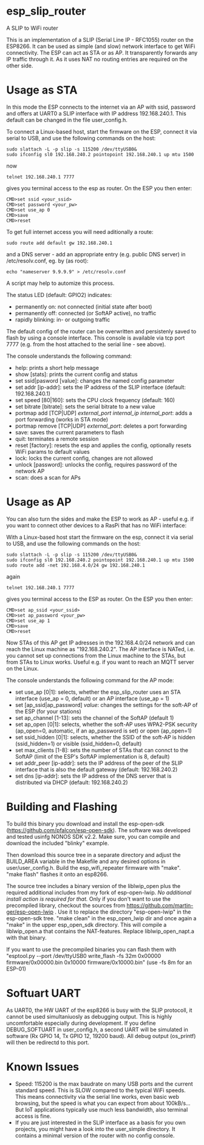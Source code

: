 # esp_slip_router
A SLIP to WiFi router

This is an implementation of a SLIP (Serial Line IP - RFC1055) router on the ESP8266. It can be used as simple (and slow) network interface to get WiFi connectivity. The ESP can act as STA or as AP. It transparently forwards any IP traffic through it. As it uses NAT no routing entries are required on the other side. 

# Usage as STA
In this mode the ESP connects to the internet via an AP with ssid, password and offers at UART0 a SLIP interface with IP address 192.168.240.1. This default can be changed in the file user_config.h. 

To connect a Linux-based host, start the firmware on the ESP, connect it via serial to USB, and use the following commands on the host:
```
sudo slattach -L -p slip -s 115200 /dev/ttyUSB0&
sudo ifconfig sl0 192.168.240.2 pointopoint 192.168.240.1 up mtu 1500
```
now 
```
telnet 192.168.240.1 7777
```
gives you terminal access to the esp as router. On the ESP you then enter:

```
CMD>set ssid <your_ssid> 
CMD>set password <your_pw> 
CMD>set use_ap 0
CMD>save
CMD>reset
```

To get full internet access you will need aditionally a route:
```
sudo route add default gw 192.168.240.1
```
and a DNS server - add an appropriate entry (e.g. public DNS server) in /etc/resolv.conf, eg. by (as root):
```
echo "nameserver 9.9.9.9" > /etc/resolv.conf
```
A script may help to automize this process.

The status LED (default: GPIO2) indicates:
- permanently on: not connected (initial state after boot)
- permanently off: connected (or SoftAP active), no traffic
- rapidly blinking: in- or outgoing traffic

The default config of the router can be overwritten and persistenly saved to flash by using a console interface. This console is available via tcp port 7777 (e.g. from the host attached to the serial line - see above). 

The console understands the following command:
- help: prints a short help message
- show [stats]: prints the current config and status
- set ssid|pasword [value]: changes the named config parameter
- set addr [ip-addr]: sets the IP address of the SLIP interface (default: 192.168.240.1)
- set speed [80|160]: sets the CPU clock frequency (default: 160)
- set bitrate [bitrate]: sets the serial bitrate to a new value
- portmap add [TCP|UDP] _external_port_ _internal_ip_ _internal_port_: adds a port forwarding (works in STA mode)
- portmap remove [TCP|UDP] _external_port_: deletes a port forwarding
- save: saves the current parameters to flash
- quit: terminates a remote session
- reset [factory]: resets the esp and applies the config, optionally resets WiFi params to default values
- lock: locks the current config, changes are not allowed
- unlock [password]: unlocks the config, requires password of the network AP
- scan: does a scan for APs

# Usage as AP
You can also turn the sides and make the ESP to work as AP - useful e.g. if you want to connect other devices to a RasPi that has no WiFi interface:

With a Linux-based host start the firmware on the esp, connect it via serial to USB, and use the following commands on the host:
```
sudo slattach -L -p slip -s 115200 /dev/ttyUSB0&
sudo ifconfig sl0 192.168.240.2 pointopoint 192.168.240.1 up mtu 1500
sudo route add -net 192.168.4.0/24 gw 192.168.240.1
```
again 
```
telnet 192.168.240.1 7777
```
gives you terminal access to the ESP as router. On the ESP you then enter:

```
CMD>set ap_ssid <your_ssid> 
CMD>set ap_password <your_pw> 
CMD>set use_ap 1
CMD>save
CMD>reset
```

Now STAs of this AP get IP adresses in the 192.168.4.0/24 network and can reach the Linux machine as "192.168.240.2". The AP interface is NATed, i.e. you cannot set up connections from the Linux machine to the STAs, but from STAs to Linux works. Useful e.g. if you want to reach an MQTT server on the Linux.

The console understands the following command for the AP mode:
- set use_ap [0|1]: selects, whether the esp_slip_router uses an STA interface (use_ap = 0, default) or an AP interface (use_ap = 1)
- set [ap_ssid|ap_password] _value_: changes the settings for the soft-AP of the ESP (for your stations)
- set ap_channel [1-13]: sets the channel of the SoftAP (default 1)
- set ap_open [0|1]: selects, whether the soft-AP uses WPA2-PSK security (ap_open=0,  automatic, if an ap_password is set) or open (ap_open=1)
- set ssid_hidden [0|1]: selects, whether the SSID of the soft-AP is hidden (ssid_hidden=1) or visible (ssid_hidden=0, default)
- set max_clients [1-8]: sets the number of STAs that can connct to the SoftAP (limit of the ESP's SoftAP implementation is 8, default)
- set addr_peer [ip-addr]: sets the IP address of the peer of the SLIP interface that is also the default gateway (default: 192.168.240.2)
- set dns [ip-addr]: sets the IP address of the DNS server that is distributed via DHCP (default: 192.168.240.2)


# Building and Flashing
To build this binary you download and install the esp-open-sdk (https://github.com/pfalcon/esp-open-sdk). The software was developed and tested usinfg NONOS SDK v2.2. Make sure, you can compile and download the included "blinky" example.

Then download this source tree in a separate directory and adjust the BUILD_AREA variable in the Makefile and any desired options in user/user_config.h. Build the esp_wifi_repeater firmware with "make". "make flash" flashes it onto an esp8266.

The source tree includes a binary version of the liblwip_open plus the required additional includes from my fork of esp-open-lwip. *No additional install action is required for that.* Only if you don't want to use the precompiled library, checkout the sources from https://github.com/martin-ger/esp-open-lwip . Use it to replace the directory "esp-open-lwip" in the esp-open-sdk tree. "make clean" in the esp_open_lwip dir and once again a "make" in the upper esp_open_sdk directory. This will compile a liblwip_open.a that contains the NAT-features. Replace liblwip_open_napt.a with that binary.

If you want to use the precompiled binaries you can flash them with "esptool.py --port /dev/ttyUSB0 write_flash -fs 32m 0x00000 firmware/0x00000.bin 0x10000 firmware/0x10000.bin" (use -fs 8m for an ESP-01)

# Softuart UART
As UART0, the HW UART of the esp8266 is busy with the SLIP protocoll, it cannot be used simultaniuosly as debugging output. This is highly uncomfortable especially during development. If you define DEBUG_SOFTUART in user_config.h, a second UART will be simulated in software (Rx GPIO 14, Tx GPIO 12, 19200 baud). All debug output (os_printf) will then be redirectd to this port.

# Known Issues
- Speed: 115200 is the max baudrate on many USB ports and the current standard speed. This is SLOW compared to the typical WiFi speeds. This means connectivity via the serial line works, even basic web browsing, but the speed is what you can expect from about 100kB/s... But IoT applications typically use much less bandwidth, also terminal access is fine.
- If you are just interested in the SLIP interface as a basis for you own projects, you might have a look into the user_simple directory. It contains a minimal version of the router with no config console.
